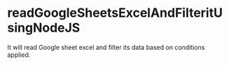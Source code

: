 # readGoogleSheetsExcelAndFilteritUsingNodeJS
It will read Google sheet excel and filter its data based on conditions applied.
